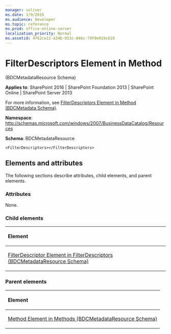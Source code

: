 ```yaml
---
manager: soliver
ms.date: 3/9/2015
ms.audience: Developer
ms.topic: reference
ms.prod: office-online-server
localization_priority: Normal
ms.assetid: 4f62ce11-a34b-653c-846c-79f0e019c619
---
```


# FilterDescriptors Element in Method 

(BDCMetadataResource Schema)

**Applies to**: SharePoint 2016 | SharePoint Foundation 2013 | SharePoint Online | SharePoint Server 2013

For more information, see [FilterDescriptors Element in Method (BDCMetadata Schema)](filterdescriptors-element-in-method-bdcmetadata-schema.md).

**Namespace**: http://schemas.microsoft.com/windows/2007/BusinessDataCatalog/Resources

**Schema**: BDCMetadataResource

```
<FilterDescriptors></FilterDescriptors>
```

## Elements and attributes

The following sections describe attributes, child elements, and parent elements.

### Attributes

None.

### Child elements

<table>
<colgroup>
<col width="100%" />
</colgroup>
<thead>
<tr class="header">
<th align="left"><p>Element</p></th>
</tr>
</thead>
<tbody>
<tr class="odd">
<td align="left"><p><span sdata="link"><a href="filterdescriptor-element-in-filterdescriptors-bdcmetadataresource-schema.md">FilterDescriptor Element in FilterDescriptors (BDCMetadataResource Schema)</a></span></p></td>
</tr>
</tbody>
</table>

### Parent elements

<table>
<colgroup>
<col width="100%" />
</colgroup>
<thead>
<tr class="header">
<th align="left"><p>Element</p></th>
</tr>
</thead>
<tbody>
<tr class="odd">
<td align="left"><p><span sdata="link"><a href="method-element-in-methods-bdcmetadataresource-schema.md">Method Element in Methods (BDCMetadataResource Schema)</a></span></p></td>
</tr>
</tbody>
</table>








